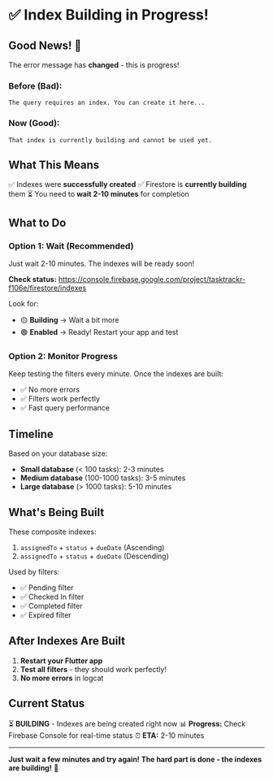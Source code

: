 # ✅ Index Building in Progress!

## Good News! 🎉

The error message has **changed** - this is progress!

### Before (Bad):
```
The query requires an index. You can create it here...
```

### Now (Good):
```
That index is currently building and cannot be used yet.
```

## What This Means

✅ Indexes were **successfully created**
✅ Firestore is **currently building** them
⏳ You need to **wait 2-10 minutes** for completion

## What to Do

### Option 1: Wait (Recommended)
Just wait 2-10 minutes. The indexes will be ready soon!

**Check status:**
https://console.firebase.google.com/project/tasktrackr-f106e/firestore/indexes

Look for:
- 🟡 **Building** → Wait a bit more
- 🟢 **Enabled** → Ready! Restart your app and test

### Option 2: Monitor Progress
Keep testing the filters every minute. Once the indexes are built:
- ✅ No more errors
- ✅ Filters work perfectly
- ✅ Fast query performance

## Timeline

Based on your database size:
- **Small database** (< 100 tasks): 2-3 minutes
- **Medium database** (100-1000 tasks): 3-5 minutes
- **Large database** (> 1000 tasks): 5-10 minutes

## What's Being Built

These composite indexes:
1. `assignedTo` + `status` + `dueDate` (Ascending)
2. `assignedTo` + `status` + `dueDate` (Descending)

Used by filters:
- ✅ Pending filter
- ✅ Checked In filter
- ✅ Completed filter
- ✅ Expired filter

## After Indexes Are Built

1. **Restart your Flutter app**
2. **Test all filters** - they should work perfectly!
3. **No more errors** in logcat

## Current Status

⏳ **BUILDING** - Indexes are being created right now
📊 **Progress:** Check Firebase Console for real-time status
⏰ **ETA:** 2-10 minutes

---

**Just wait a few minutes and try again! The hard part is done - the indexes are building!** 🎉
